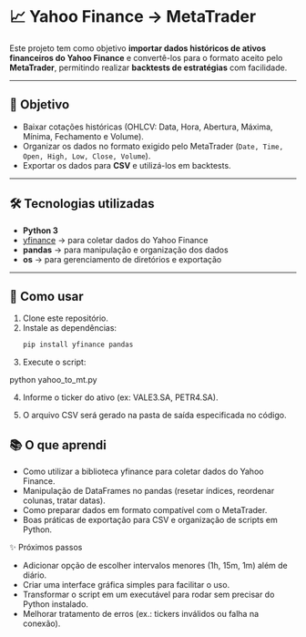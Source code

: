 # 📈 Yahoo Finance → MetaTrader

Este projeto tem como objetivo **importar dados históricos de ativos financeiros do Yahoo Finance** e convertê-los para o formato aceito pelo **MetaTrader**, permitindo realizar **backtests de estratégias** com facilidade.  

---

## 🎯 Objetivo
- Baixar cotações históricas (OHLCV: Data, Hora, Abertura, Máxima, Mínima, Fechamento e Volume).  
- Organizar os dados no formato exigido pelo MetaTrader (`Date, Time, Open, High, Low, Close, Volume`).  
- Exportar os dados para **CSV** e utilizá-los em backtests.  

---

## 🛠️ Tecnologias utilizadas
- **Python 3**  
- [yfinance](https://pypi.org/project/yfinance/) → para coletar dados do Yahoo Finance  
- **pandas** → para manipulação e organização dos dados  
- **os** → para gerenciamento de diretórios e exportação  

---

## 🚀 Como usar
1. Clone este repositório.  
2. Instale as dependências:
   ```bash
   pip install yfinance pandas
3. Execute o script:

  python yahoo_to_mt.py


4. Informe o ticker do ativo (ex: VALE3.SA, PETR4.SA).

5. O arquivo CSV será gerado na pasta de saída especificada no código.

## 📚 O que aprendi

- Como utilizar a biblioteca yfinance para coletar dados do Yahoo Finance.
- Manipulação de DataFrames no pandas (resetar índices, reordenar colunas, tratar datas).
- Como preparar dados em formato compatível com o MetaTrader.
- Boas práticas de exportação para CSV e organização de scripts em Python.

✨ Próximos passos

- Adicionar opção de escolher intervalos menores (1h, 15m, 1m) além de diário.
- Criar uma interface gráfica simples para facilitar o uso.
- Transformar o script em um executável para rodar sem precisar do Python instalado.
- Melhorar tratamento de erros (ex.: tickers inválidos ou falha na conexão).
